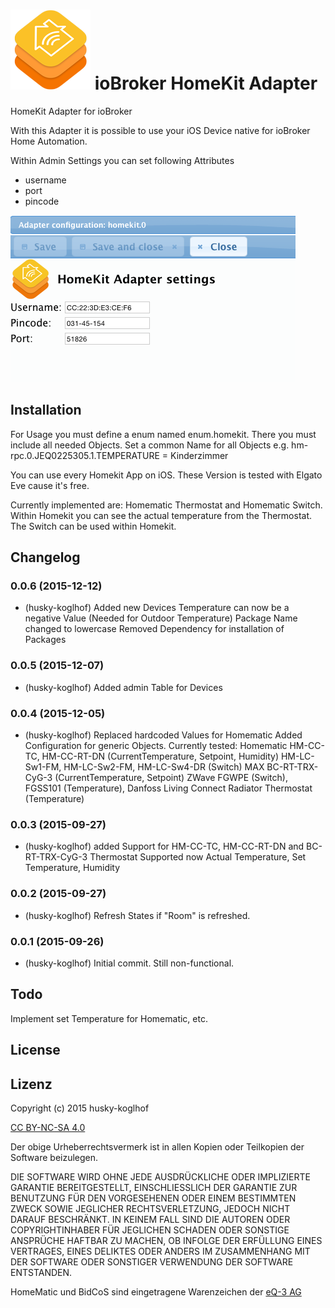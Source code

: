 ![Logo](admin/homekit.png)
ioBroker HomeKit Adapter
==============

HomeKit Adapter for ioBroker

With this Adapter it is possible to use your iOS Device native for ioBroker Home Automation.

Within Admin Settings you can set following Attributes
- username
- port
- pincode

![admin-settings](img/admin_settings.png)

## Installation
For Usage you must define a enum named enum.homekit.
There you must include all needed Objects.
Set a common Name for all Objects e.g. hm-rpc.0.JEQ0225305.1.TEMPERATURE = Kinderzimmer

You can use every Homekit App on iOS. These Version is tested with Elgato Eve cause it's free.

Currently implemented are: Homematic Thermostat and Homematic Switch.
Within Homekit you can see the actual temperature from the Thermostat.
The Switch can be used within Homekit.

## Changelog
### 0.0.6 (2015-12-12)
 - (husky-koglhof) Added new Devices
   Temperature can now be a negative Value (Needed for Outdoor Temperature)
   Package Name changed to lowercase
   Removed Dependency for installation of Packages
   
### 0.0.5 (2015-12-07)
 - (husky-koglhof) Added admin Table for Devices
 
### 0.0.4 (2015-12-05)
 - (husky-koglhof) Replaced hardcoded Values for Homematic
   Added Configuration for generic Objects.
   Currently tested:
   Homematic
   HM-CC-TC, HM-CC-RT-DN (CurrentTemperature, Setpoint, Humidity)
   HM-LC-Sw1-FM, HM-LC-Sw2-FM, HM-LC-Sw4-DR (Switch)
   MAX
   BC-RT-TRX-CyG-3 (CurrentTemperature, Setpoint)
   ZWave
   FGWPE (Switch), FGSS101 (Temperature), Danfoss Living Connect Radiator Thermostat (Temperature) 
   
### 0.0.3 (2015-09-27)
 - (husky-koglhof) added Support for HM-CC-TC, HM-CC-RT-DN and BC-RT-TRX-CyG-3 Thermostat
   Supported now Actual Temperature, Set Temperature, Humidity
 
### 0.0.2 (2015-09-27)
 - (husky-koglhof) Refresh States if "Room" is refreshed.
 
### 0.0.1 (2015-09-26)
 - (husky-koglhof) Initial commit. Still non-functional.

## Todo
Implement set Temperature for Homematic, etc.

## License

## Lizenz

Copyright (c) 2015 husky-koglhof

[CC BY-NC-SA 4.0](http://creativecommons.org/licenses/by-nc-sa/4.0/)

Der obige Urheberrechtsvermerk ist in allen Kopien oder Teilkopien der Software beizulegen.

DIE SOFTWARE WIRD OHNE JEDE AUSDRÜCKLICHE ODER IMPLIZIERTE GARANTIE BEREITGESTELLT, EINSCHLIESSLICH DER GARANTIE ZUR BENUTZUNG FÜR DEN VORGESEHENEN ODER EINEM BESTIMMTEN ZWECK SOWIE JEGLICHER RECHTSVERLETZUNG, JEDOCH NICHT DARAUF BESCHRÄNKT. IN KEINEM FALL SIND DIE AUTOREN ODER COPYRIGHTINHABER FÜR JEGLICHEN SCHADEN ODER SONSTIGE ANSPRÜCHE HAFTBAR ZU MACHEN, OB INFOLGE DER ERFÜLLUNG EINES VERTRAGES, EINES DELIKTES ODER ANDERS IM ZUSAMMENHANG MIT DER SOFTWARE ODER SONSTIGER VERWENDUNG DER SOFTWARE ENTSTANDEN.

HomeMatic und BidCoS sind eingetragene Warenzeichen der [eQ-3 AG](http://eq-3.de)

